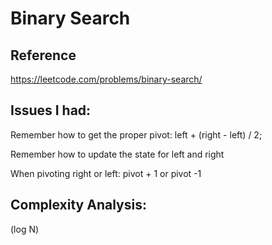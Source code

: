# Binary Search
## Reference
https://leetcode.com/problems/binary-search/


## Issues I had:

Remember how to get the proper pivot:
left + (right - left) / 2;

Remember how to update the state for left and right

When pivoting right or left:
    pivot + 1 or pivot -1



## Complexity Analysis:
(log N)

